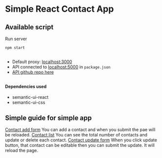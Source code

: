 # Simple React Contact App

## Available script
 Run server 
``` bash 
npm start
```
##
* Default proxy: [localhost:3000](localhost:3000)
* API connected to [localhost:5000](localhost:5000) in ```package.json```
* [API github repo here](https://github.com/poianakim/contact_api)

##
#### Dependencies used
* semantic-ui-react
* semantic-ui-css

## Simple guide for simple app
[Contact add form](img/contact_add_form.png)
You can add a contact and when you submit the pae will be reloaded.
[Contact list](img/contact_list.png)
You can see the total number of contacts and update or delete each contact.
[Contact update form](img/update_submit.png)
When you click update button, that contact can be editable then you can submit the update. 
It will reload the page.


